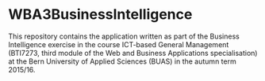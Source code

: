 # WBA3BusinessIntelligence
This repository contains the application written as part of the Business Intelligence exercise
in the course ICT-based General Management (BTI7273, third module of the Web and Business Applications specialisation)
at the Bern University of Applied Sciences (BUAS) in the autumn term 2015/16.
